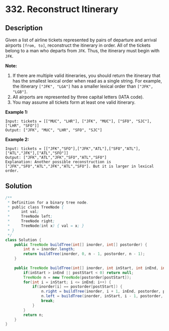 # 332. Reconstruct Itinerary

## Description

Given a list of airline tickets represented by pairs of departure and arrival airports `[from, to]`, reconstruct the itinerary in order. All of the tickets belong to a man who departs from `JFK`. Thus, the itinerary must begin with `JFK`.

**Note:**

1. If there are multiple valid itineraries, you should return the itinerary that has the smallest lexical order when read as a single string. For example, the itinerary `["JFK", "LGA"]` has a smaller lexical order than `["JFK", "LGB"]`.
2. All airports are represented by three capital letters (IATA code).
3. You may assume all tickets form at least one valid itinerary.

**Example 1:**

```
Input: tickets = [["MUC", "LHR"], ["JFK", "MUC"], ["SFO", "SJC"], ["LHR", "SFO"]]
Output: ["JFK", "MUC", "LHR", "SFO", "SJC"]
```

**Example 2:**

```
Input: tickets = [["JFK","SFO"],["JFK","ATL"],["SFO","ATL"],["ATL","JFK"],["ATL","SFO"]]
Output: ["JFK","ATL","JFK","SFO","ATL","SFO"]
Explanation: Another possible reconstruction is ["JFK","SFO","ATL","JFK","ATL","SFO"]. But it is larger in lexical order.
```

## Solution

```java
/**
 * Definition for a binary tree node.
 * public class TreeNode {
 *     int val;
 *     TreeNode left;
 *     TreeNode right;
 *     TreeNode(int x) { val = x; }
 * }
 */
class Solution {
    public TreeNode buildTree(int[] inorder, int[] postorder) {
        int n = inorder.length;
        return buildTree(inorder, 0, n - 1, postorder, n - 1);
    }
    
    public TreeNode buildTree(int[] inorder, int inStart, int inEnd, int[] postorder, int postStart) {
        if(inStart > inEnd || postStart < 0) return null;
        TreeNode n = new TreeNode(postorder[postStart]);
        for(int i = inStart; i <= inEnd; i++) {
            if(inorder[i] == postorder[postStart]) {
                n.right = buildTree(inorder, i + 1, inEnd, postorder, postStart - 1);
                n.left = buildTree(inorder, inStart, i - 1, postorder, postStart - (inEnd - i) - 1);
                break;
            }
        }
        return n;
    }
}
```

